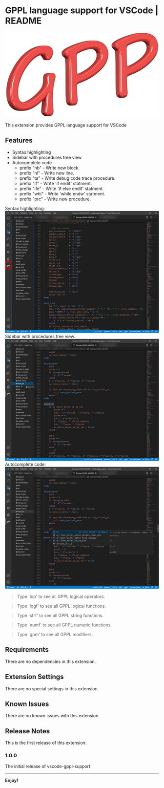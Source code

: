 # GPPL language support for VSCode | README

![Logo](images/logo.png)

This extension provides GPPL language support for VSCode

## Features

* Syntax highlighting
* Sidebar with procedures tree view
* Autocomplete code
  * prefix "nb" - Write new block.
  * prefix "nl" - Write new line.
  * prefix "ta" - Write debug code trace procedure.
  * prefix "if" - Write 'if endif' statment.
  * prefix "ife" - Write 'if else endif' statment.
  * prefix "whi" - Write 'while endw' statment.
  * prefix "prc" - Write new procedure.

Syntax highlighting:
![Syntax highlighting](images/syntax-highlighting.png)
Sidebar with procedures tree view:
![Sidebar with procedure tree view](images/tree-view.png)
Autocomplete code:
![Autocomplete code](images/autocomplete-code.png)

> Type 'lop' to see all GPPL logical operators.

> Type 'logf' to see all GPPL logical functions.

> Type 'strf' to see all GPPL string functions.

> Type 'numf' to see all GPPL numeric functions.

> Type 'gpm' to see all GPPL modifiers.


## Requirements

There are no dependencies in this extension.

## Extension Settings

There are no special settings in this extension.

## Known Issues

There are no known issues with this extension.

## Release Notes

This is the first release of this extension.

### 1.0.0

The initial release of vscode-gppl-support



-----------------------------------------------------------------------------------------------------------


**Enjoy!**
